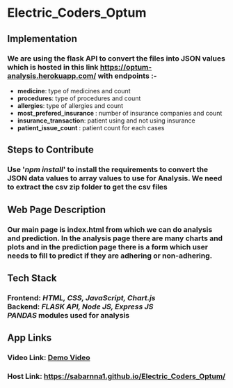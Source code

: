 # Electric_Coders_Optum
## Implementation 
### We are using the flask API to convert the files into JSON values which is hosted in this link https://optum-analysis.herokuapp.com/ with endpoints :-               
<ul>
  <li><b>medicine</b>: type of medicines and count</li><li><b>procedures</b>: type of procedures and count</li><li><b>allergies</b>: type of allergies and count</li><li><b>most_prefered_insurance </b>: number of insurance companies and count</li><li><b>insurance_transaction</b>: patient using and not using insurance</li><li><b>patient_issue_count </b>: patient count for each cases</li></ul>
  
## Steps to Contribute
### Use '*npm install*' to install the requirements to convert the JSON data values to array values to use for Analysis. We need to extract the csv zip folder to get the csv files 
## Web Page Description 
### Our main page is index.html from which we can do analysis and prediction. In the analysis page there are many charts and plots and in the prediction page there is a form which user needs to fill to predict if they are adhering or non-adhering.
## Tech Stack 
### **Frontend**: *HTML, CSS, JavaScript, Chart.js*<br> **Backend**: *FLASK API, Node JS, Express JS* <br>*PANDAS* modules used for analysis

## App Links
### Video Link: [Demo Video](https://drive.google.com/file/d/1MGBwY08tuQmNyhmq0mvBBa_WTWLq3A4-/view?usp=sharing)
### Host Link: https://sabarnna1.github.io/Electric_Coders_Optum/

